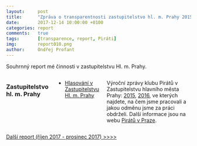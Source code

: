 ```yaml
---
layout:     post
title:      "Zpráva o transparentnosti zastupitelstvo hl. m. Prahy 2015-2017"
date:       2017-12-14 10:00:00 +0100
categories: report
comments:   true
tags:       [transparence, report, Piráti]
img:        report010.png
author:     Ondřej Profant
---
```


Souhrnný report mé činnosti v zastupitelstvu Hl. m. Prahy.

<!--more-->

<div class="small-12 medium-6 columns">
  <h3>Zastupitelstvo hl. m. Prahy</h3>
  <ul>
    <li><a href="http://www.praha.eu/jnp/cz/o_meste/primator_a_volene_organy/zastupitelstvo/vysledky_hlasovani/index.html?memberId=4929">Hlasování v Zastupitelstvu Hl. m. Prahy</a></li>
  </ul>
  <p>
    Výroční zprávy klubu Pirátů v Zastupitelstvu hlavního města Prahy:
    <a href="https://github.com/pirati-cz/KlubPraha/blob/master/materialy/vyrocni-zprava/vyrocni-zprava.pdf">2015</a>,
    <a href="https://github.com/pirati-cz/KlubPraha/blob/master/materialy/vyrocni-zprava-2016/vyrocni-zprava-2016.pdf">2016</a>, ve kterých najdete, na čem jsme pracovali a jakou odměnu jsme za práci obdrželi. Další informace jsou na webu <a href="https://praha.pirati.cz/aktuality/">Pirátů v Praze</a>.
  </p>
</div>

[Další report (říjen 2017 - prosinec 2017) >>>>](https://www.profant.eu/2020/transparentni-report-001.html)